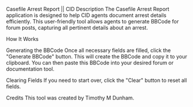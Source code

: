 Casefile Arrest Report || CID
Description
The Casefile Arrest Report application is designed to help CID agents document arrest details efficiently. This user-friendly tool allows agents to generate BBCode for forum posts, capturing all pertinent details about an arrest.

How It Works

Generating the BBCode
Once all necessary fields are filled, click the "Generate BBCode" button. This will create the BBCode and copy it to your clipboard. You can then paste this BBCode into your desired forum or documentation tool.

Clearing Fields
If you need to start over, click the "Clear" button to reset all fields.

Credits
This tool was created by Timothy M Dunham.
